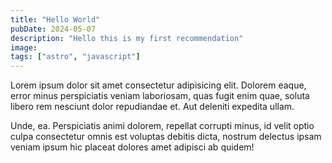 ```yaml
---
title: "Hello World"
pubDate: 2024-05-07
description: "Hello this is my first recommendation"
image:
tags: ["astro", "javascript"]
---
```


Lorem ipsum dolor sit amet consectetur adipisicing elit. Dolorem eaque, error minus perspiciatis veniam laboriosam, quas fugit enim quae, soluta libero rem nesciunt dolor repudiandae et. Aut deleniti expedita ullam.

Unde, ea. Perspiciatis animi dolorem, repellat corrupti minus, id velit optio culpa consectetur omnis est voluptas debitis dicta, nostrum delectus ipsam veniam ipsum hic placeat dolores amet adipisci ab quidem!